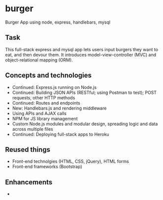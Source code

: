 # burger
Burger App using node, express, handlebars, mysql

## Task

This full-stack express and mysql app lets users input burgers they want 
to eat, and then devour them. It introduces model-view-controller (MVC) 
and object-relational mapping (ORM).

## Concepts and technologies

* Continued: Express.js running on Node.js
* Continued: Building JSON APIs (RESTful; using Postman to test); POST requests, other HTTP methods
* Continued: Routes and endpoints
* New: Handlebars.js and rendering middleware
* Using APIs and AJAX calls
* NPM for JS library management
* Custom Node.js modules and modular design, spreading logic and data across multiple files
* Continued: Deploying full-stack apps to Heroku

## Reused things

* Front-end technolgies (HTML, CSS, jQuery), HTML forms
* Front-end frameworks (Bootstrap)

## Enhancements

* 